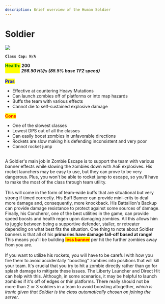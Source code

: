 ```yaml
---
description: Brief overview of the Human Soldier
---
```


# Soldier

![](../../../.gitbook/assets/Icon\_soldier\_blue.jpg)

**`Class Cap: N/A`**

<mark style="color:green;">**Health:**</mark> **200**\
<mark style="color:yellow;">**Speed:**</mark> _**256.50 HU/s (85.5% base TF2 speed)**_\
\
<mark style="color:blue;">**Pros**</mark>

* Effective at countering Heavy Mutations
* Can launch zombies off of platforms or into map hazards
* Buffs the team with various effects
* Cannot die to self-sustained explosive damage

<mark style="color:red;">**Cons**</mark>

* One of the slowest classes
* Lowest DPS out of all the classes
* Can easily boost zombies in unfavorable directions
* Rockets are slow making his defending inconsistent and very poor
* Cannot rocket jump

\
A Soldier's main job in Zombie Escape is to support the team with various banner effects while slowing the zombies down with AoE explosives. His rocket launchers may be easy to use, but they can prove to be very dangerous. Plus, you won't be able to rocket jump to escape, so you'll have to make the most of the class through team utility.\
\
This will come in the form of team-wide buffs that are situational but very strong if timed correctly. His Buff Banner can provide mini-crits to deal more damage and, consequently, more knockback. His Battallion's Backup can provide damage resistance to protect against some sources of damage. Finally, his Concheror, one of the best utilities in the game, can provide speed boosts and health regen upon damaging zombies. All this allows him to juggle between being a supportive defender, staller, or retreater depending on what best fits the situation. One thing to note about Soldier banners is that all of his **primaries have damage fall-off based at range!** This means you'll be building <mark style="color:red;">**less banner**</mark> per hit the further zombies away from you are.\
\
If you want to utilize his rockets, you will have to be careful with how you fire them to avoid accidentally "boosting" zombies into positions that will kill your team. It's crucial that you try to hit a zombie directly rather than go for splash damage to mitigate these issues. The Liberty Launcher and Direct Hit can help with this. Although, in some scenarios, it may be helpful to launch zombies if it's off of edges or thin platforms. There really should not be more than 2 or 3 soldiers in a team to avoid boosting altogether, _which is ironic given that Soldier is the class automatically chosen on joining the server._
